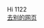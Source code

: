 <!--1.根标签-->  
<html>  
   <!--2.头部-->  
   <head>  
       <!--放配置性的东西,外部引用的资源-->  
       <!--头部内不可缺少的两个标签:-->  
       <!--(1)标题标签--> 
       <!--设置编码(语言)-->  
       <meta charset="utf-8">  
   </head>  
   <!--3.主要内容-->  
   <body>  
<div>  
    Hi  1122
</div>
      <a href=http://192.168.1.102/2.html>去别的网页</a>

   </body>  
</html> 
